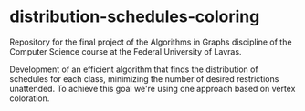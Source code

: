 # distribution-schedules-coloring
Repository for the final project of the Algorithms in Graphs discipline of the Computer Science course at the Federal University of Lavras.

Development of an efficient algorithm that finds the distribution of schedules for each class, minimizing the number of desired restrictions unattended. 
To achieve this goal we're using one approach based on vertex coloration.
